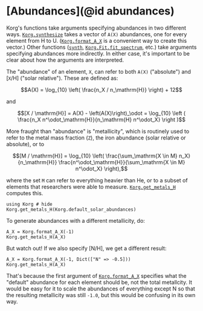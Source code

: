 # [Abundances](@id abundances)

Korg's functions take arguments specifying abundances in two different ways.
[`Korg.synthesize`](@ref) takes a vector of ``A(X)`` abundances, one for every element from H to U.
([`Korg.format_A_X`](@ref) is a convenient way to create this vector.) Other functions
([`synth`](@ref), [`Korg.Fit.fit_spectrum`](@ref), etc.) take arguments specifying abundances more
indirectly. In either case, it's important to be clear about how the arguments are
interpreted.

The "abundance" of an element, ``X``, can refer to both ``A(X)``
("absolute") and \[``X``/H\] ("solar relative"). These are defined as:

```math
A(X) = \log_{10} \left( \frac{n_X / n_\mathrm{H}} \right) + 12
```

and

```math
[X / \mathrm{H}] = A(X) - \left(A(X)\right)_\odot = \log_{10} \left ( \frac{n_X n^\odot_\mathrm{H}}{n_\mathrm{H} n^\odot_X} \right )
```

More fraught than "abundance" is "metallicity", which is routinely used to refer to the metal mass
fraction (``Z``), the iron abundance (solar relative or absolute), or to

```math
[M / \mathrm{H}]  = \log_{10} \left( \frac{\sum_\mathrm{X \in M} n_X}{n_\mathrm{H}} \frac{n^\odot_\mathrm{H}}{\sum_\mathrm{X \in M} n^\odot_X} \right),
```

where the set ``M`` can refer to everything heavier than He, or to a subset of elements that
researchers were able to measure. [`Korg.get_metals_H`](@ref) computes this.

```@example 1
using Korg # hide
Korg.get_metals_H(Korg.default_solar_abundances)
```

To generate abundances with a different metallicity, do:

```@example 1
A_X = Korg.format_A_X(-1)
Korg.get_metals_H(A_X)
```

But watch out! If we also specify \[N/H\], we get a different result:

```@example 1
A_X = Korg.format_A_X(-1, Dict(["N" => -0.5]))
Korg.get_metals_H(A_X)
```

That's because the first argument of [`Korg.format_A_X`](@ref) specifies what the "default"
abundance for each element should be, not the total metallcity.
It would be easy for it to scale the abundances of everything except N so that the resulting
metallicity was still `-1.0`, but this would be confusing in its own way.
